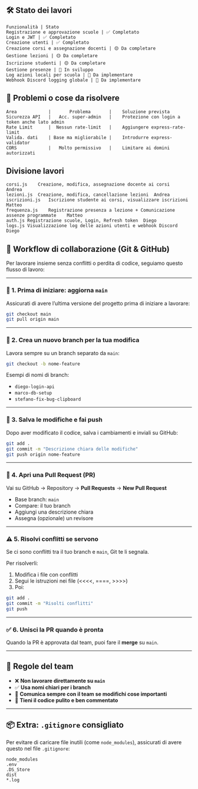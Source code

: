 ## 🛠️ Stato dei lavori
```
Funzionalità | Stato
Registrazione e approvazione scuole | ✅ Completato
Login e JWT | ✅ Completato
Creazione utenti | ✅ Completato
Creazione corsi e assegnazione docenti | 🟡 Da completare
Gestione lezioni | 🟡 Da completare
Iscrizione studenti | 🟡 Da completare
Gestione presenze | 🔲 In sviluppo
Log azioni locali per scuola | 🔲 Da implementare
Webhook Discord logging globale | 🔲 Da implementare
```
## 🚨 Problemi o cose da risolvere

```
Area            |       Problema       |    Soluzione prevista
Sicurezza API   |   Acc. super-admin   |    Protezione con login a token anche lato admin
Rate Limit      |  Nessun rate-limit   |    Aggiungere express-rate-limit
Valida. dati    | Base ma migliorabile |    Introdurre express-validator
CORS            |   Molto permissivo   |    Limitare ai domini autorizzati
```
## Divisione lavori

```
corsi.js	Creazione, modifica, assegnazione docente ai corsi   Andrea
lezioni.js	Creazione, modifica, cancellazione lezioni	Andrea
iscrizioni.js	Iscrizione studente ai corsi, visualizzare iscrizioni    Matteo
frequenza.js	Registrazione presenza a lezione + Comunicazione assenze programmate    Matteo
auth.js	Registrazione scuole, Login, Refresh token	Diego
logs.js	Visualizzazione log delle azioni utenti e webhook Discord	Diego
```

## 🤝 Workflow di collaborazione (Git & GitHub)

Per lavorare insieme senza conflitti o perdita di codice, seguiamo questo flusso di lavoro:

---

### 🔄 1. Prima di iniziare: aggiorna `main`

Assicurati di avere l’ultima versione del progetto prima di iniziare a lavorare:

```bash
git checkout main
git pull origin main
```

---

### 🌿 2. Crea un nuovo branch per la tua modifica

Lavora sempre su un branch separato da `main`:

```bash
git checkout -b nome-feature
```

Esempi di nomi di branch:
- `diego-login-api`
- `marco-db-setup`
- `stefano-fix-bug-clipboard`

---

### 💾 3. Salva le modifiche e fai push

Dopo aver modificato il codice, salva i cambiamenti e inviali su GitHub:

```bash
git add .
git commit -m "Descrizione chiara delle modifiche"
git push origin nome-feature
```

---

### 🧪 4. Apri una Pull Request (PR)

Vai su GitHub → Repository → **Pull Requests** → **New Pull Request**

- Base branch: `main`
- Compare: il tuo branch
- Aggiungi una descrizione chiara
- Assegna (opzionale) un revisore

---

### ⚠️ 5. Risolvi conflitti se servono

Se ci sono conflitti tra il tuo branch e `main`, Git te li segnala.

Per risolverli:

1. Modifica i file con conflitti
2. Segui le istruzioni nei file (<<<<, ====, >>>>)
3. Poi:

```bash
git add .
git commit -m "Risolti conflitti"
git push
```

---

### ✅ 6. Unisci la PR quando è pronta

Quando la PR è approvata dal team, puoi fare il **merge** su `main`.

---

## 🧠 Regole del team

- ❌ **Non lavorare direttamente su `main`**
- ✅ **Usa nomi chiari per i branch**
- 📣 **Comunica sempre con il team se modifichi cose importanti**
- 🧹 **Tieni il codice pulito e ben commentato**

---

## 📦 Extra: `.gitignore` consigliato

Per evitare di caricare file inutili (come `node_modules`), assicurati di avere questo nel file `.gitignore`:

```gitignore
node_modules
.env
.DS_Store
dist
*.log
```